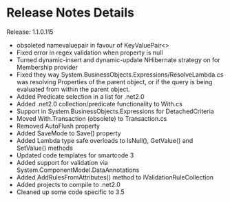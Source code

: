 # Release Notes Details #

Release: 1.1.0.115
  * obsoleted namevaluepair in favour of KeyValuePair<>
  * Fixed error in regex validation when property is null
  * Turned dynamic-insert and dynamic-update NHibernate strategy on for Membership provider
  * Fixed they way System.BusinessObjects.Expressions/ResolveLambda.cs was resolving Properties of the parent object, or if the query is being evaluated from within the parent object.
  * Added Predicate selection in a list for .net2.0
  * Added .net2.0 collection/predicate functionality to With.cs
  * Support in System.BusinessObjects.Expressions for DetachedCriteria
  * Moved With.Transaction (obsolete) to Transaction.cs
  * Removed AutoFlush property
  * Added SaveMode to Save() property
  * Added Lambda type safe overloads to IsNull(), GetValue() and SetValue() methods
  * Updated code templates for smartcode 3
  * Added support for validation via System.ComponentModel.DataAnnotations
  * Added AddRulesFromAttributes() method to IValidationRuleCollection
  * Added projects to compile to .net2.0
  * Cleaned up some code specific to 3.5